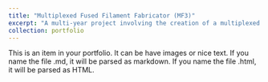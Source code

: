 ```yaml
---
title: "Multiplexed Fused Filament Fabricator (MF3)"
excerpt: "A multi-year project involving the creation of a multiplexed FFF 3D printer. I was responsible, in early stages, for assisting in electrical construction and design using Arduinos, RAMPS heating element controllers, a LabVIEW chassis, etc. After the hardware and firmware construction was completed, we began to use it as a testbed for defect correction control schemes; specifically, prevention of over- and under- printing via in-situ parameter changes. My precise role involved creating a machine vision system (both hardware and software) with OpenCV that could precisely and accurately quantify the over- and under- printing present in a sample in real time, as well as testing of our controller and operation/maintainence of the machine. <br/><img src='/images/MF3_broad.JPG'>"
collection: portfolio
---
```


This is an item in your portfolio. It can be have images or nice text. If you name the file .md, it will be parsed as markdown. If you name the file .html, it will be parsed as HTML. 
